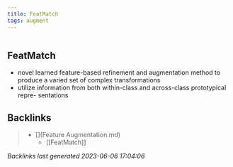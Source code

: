 ```yaml
---
title: FeatMatch
tags: augment
---
```

```toc
```

## FeatMatch
- novel learned feature-based refinement and augmentation method to produce a varied set of complex transformations 
- utilize information from both within-class and across-class prototypical repre- sentations

## Backlinks

> - [](Feature Augmentation.md)
>   - [[FeatMatch]]

_Backlinks last generated 2023-06-06 17:04:06_
